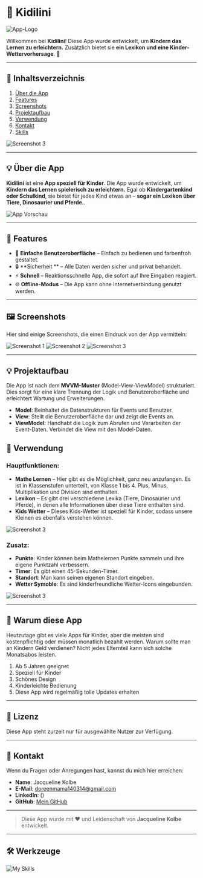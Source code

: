 
# 📱 **Kidilini**

![App-Logo](https://i.postimg.cc/Kv15PzLV/A-New-Design-7.png) 

Willkommen bei **Kidilini**! Diese App wurde entwickelt, um **Kindern das Lernen zu erleichtern.** Zusätzlich bietet sie **ein Lexikon und eine Kinder-Wettervorhersage**. 🌟

---

## 📑 **Inhaltsverzeichnis**

1. [Über die App](#über-die-app)
2. [Features](#features)
3. [Screenshots](#screenshots)
4. [Projektaufbau](#projektaufbau)
5. [Verwendung](#verwendung)
6. [Kontakt](#kontakt)
7. [Skills](#skills)

![Screenshot 3](https://i.postimg.cc/NjSmkqmx/kind1-1.png)

---

## 💡 **Über die App**

**Kidilini** ist eine **App speziell für Kinder**. Die App wurde entwickelt, um **Kindern das Lernen spielerisch zu erleichtern.** Egal ob **Kindergartenkind oder Schulkind**, sie bietet für jedes Kind etwas an – **sogar ein Lexikon über Tiere, Dinosaurier und Pferde.**.

![App Vorschau](https://i.postimg.cc/CxLqgMH7/bild1.png) 

---

## 🌟 **Features**

- 🎨 **Einfache Benutzeroberfläche** – Einfach zu bedienen und farbenfroh gestaltet.
- 🔒 **Sicherheit ** – Alle Daten werden sicher und privat behandelt.
- ⚡ **Schnell** – Reaktionsschnelle App, die sofort auf Ihre Eingaben reagiert.
- 🌐 **Offline-Modus** – Die App kann ohne Internetverbindung genutzt werden.

---

## 🖼️ **Screenshots**

Hier sind einige Screenshots, die einen Eindruck von der App vermitteln:

![Screenshot 1](https://i.postimg.cc/5206r7bk/bild2.png)
![Screenshot 2](https://i.postimg.cc/ydFdR2yW/bild3.png)
![Screenshot 3](https://i.postimg.cc/gkrpFfLR/bild4.png)

---

## 💡 **Projektaufbau**

Die App ist nach dem **MVVM-Muster** (Model-View-ViewModel) strukturiert.
Dies sorgt für eine klare Trennung der Logik und Benutzeroberfläche und erleichtert Wartung und Erweiterungen. 
- **Model**: Beinhaltet die Datenstrukturen für Events und Benutzer.
- **View**: Stellt die Benutzeroberfläche dar und zeigt die Events an.
- **ViewModel**: Handhabt die Logik zum Abrufen und Verarbeiten der Event-Daten. Verbindet die View mit den Model-Daten.

## 🚀 **Verwendung**

### Hauptfunktionen:

- **Mathe Lernen** – Hier gibt es die Möglichkeit, ganz neu anzufangen. Es ist in Klassenstufen unterteilt, von Klasse 1 bis 4. Plus, Minus, Multiplikation und Division sind enthalten.
- **Lexikon** – Es gibt drei verschiedene Lexika (Tiere, Dinosaurier und Pferde), in denen alle Informationen über diese Tiere enthalten sind.
- **Kids Wetter** – Dieses Kids-Wetter ist speziell für Kinder, sodass unsere Kleinen es ebenfalls verstehen können.
  
![Screenshot 3](https://i.postimg.cc/0yb7S2MQ/kind2-1.png)

### Zusatz:

- **Punkte**: Kinder können beim Mathelernen Punkte sammeln und ihre eigene Punktzahl verbessern.
- **Timer**: Es gibt einen 45-Sekunden-Timer.
- **Standort**: Man kann seinen eigenen Standort eingeben.
- **Wetter Symoble**: Es sind kinderfreundliche Wetter-Icons eingebunden.
  
![Screenshot 3](https://i.postimg.cc/SsW6KTXf/sun-icon-1.png)

---

## 🌟 **Warum diese App**

Heutzutage gibt es viele Apps für Kinder, aber die meisten sind kostenpflichtig oder müssen monatlich bezahlt werden. Warum sollte man an Kindern Geld verdienen? Nicht jedes Elternteil kann sich solche Monatsabos leisten.

1. Ab 5 Jahren geeignet
2. Speziell für Kinder
3. Schönes Design
4. Kinderleichte Bedienung
5. Diese App wird regelmäßig tolle Updates erhalten
---

## 📝 **Lizenz**

Diese App steht zurzeit nur für ausgewählte Nutzer zur Verfügung.

---

## 📧 **Kontakt**

Wenn du Fragen oder Anregungen hast, kannst du mich hier erreichen:

- **Name**: Jacqueline Kolbe
- **E-Mail**: doreenmama140314@gmail.com
- **LinkedIn**: ()
- **GitHub**: [Mein GitHub](https://github.com/Linchen140314)

---

> Diese App wurde mit ❤️ und Leidenschaft von **Jacqueline Kolbe** entwickelt.

---

## 🛠 Werkzeuge
![My Skills](https://go-skill-icons.vercel.app/api/icons?i=html,css,ps,androidstudio,xcode,figma,mysql,lua,visualstudio,vscode,vue)

